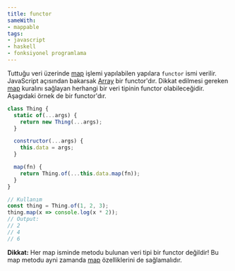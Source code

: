 ```yaml
---
title: functor
sameWith:
- mappable
tags:
- javascript
- haskell
- fonksiyonel programlama
---
```


Tuttuğu veri üzerinde [map](/map) işlemi yapılabilen yapılara `functor` ismi verilir. JavaScript açısından bakarsak [Array](/array) bir functor'dır. Dikkat edilmesi gereken [map](/map) kuralını sağlayan herhangi bir veri tipinin functor olabileceğidir. Aşagıdaki örnek de bir functor'dır.

```js
class Thing {
  static of(...args) {
    return new Thing(...args);
  }

  constructor(...args) {
    this.data = args;
  }

  map(fn) {
    return Thing.of(...this.data.map(fn));
  }
}

// Kullanım
const thing = Thing.of(1, 2, 3);
thing.map(x => console.log(x * 2));
// Output:
// 2
// 4
// 6
```

**Dikkat:** Her map isminde metodu bulunan veri tipi bir functor değildir! Bu map metodu ayni zamanda [map](/map) özelliklerini de sağlamalıdır.
